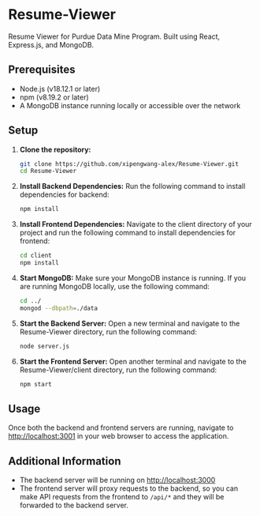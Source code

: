 # Resume-Viewer
Resume Viewer for Purdue Data Mine Program. Built using React, Express.js, and MongoDB.

## Prerequisites

- Node.js (v18.12.1 or later)
- npm (v8.19.2 or later)
- A MongoDB instance running locally or accessible over the network

## Setup

1. **Clone the repository:**
   ```bash
   git clone https://github.com/xipengwang-alex/Resume-Viewer.git
   cd Resume-Viewer
   ```

2. **Install Backend Dependencies:**
   Run the following command to install dependencies for backend:
   ```bash
   npm install
   ```

3. **Install Frontend Dependencies:**
   Navigate to the client directory of your project and run the following command to install dependencies for frontend:
   ```bash
   cd client
   npm install
   ```

4. **Start MongoDB:**
   Make sure your MongoDB instance is running. If you are running MongoDB locally, use the following command:
   ```bash
   cd ../
   mongod --dbpath=./data
   ```

5. **Start the Backend Server:**
   Open a new terminal and navigate to the Resume-Viewer directory, run the following command:
   ```bash
   node server.js
   ```

6. **Start the Frontend Server:**
   Open another terminal and navigate to the Resume-Viewer/client directory, run the following command:
   ```bash
   npm start
   ```

## Usage

Once both the backend and frontend servers are running, navigate to [http://localhost:3001](http://localhost:3001) in your web browser to access the application.

## Additional Information

- The backend server will be running on [http://localhost:3000](http://localhost:3000)
- The frontend server will proxy requests to the backend, so you can make API requests from the frontend to `/api/*` and they will be forwarded to the backend server.
